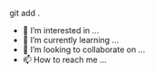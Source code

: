 git add .




- 👀 I’m interested in ...
- 🌱 I’m currently learning ...
- 💞️ I’m looking to collaborate on ...
- 📫 How to reach me ...

<!---
selamadmassu/selamadmassu is a ✨ special ✨ repository because its `README.md` (this file) appears on your GitHub profile.
You can click the Preview link to take a look at your changes.
--->
